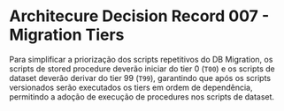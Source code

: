 # Architecure Decision Record 007 - Migration Tiers

Para simplificar a priorização dos scripts repetitivos do DB Migration, os scripts de stored procedure deverão iniciar do tier 0 (`T00`) e os scripts de dataset deverão derivar do tier 99 (`T99`), garantindo que após os scripts versionados serão executados os tiers em ordem de dependência, permitindo a adoção de execução de procedures nos scripts de dataset.
